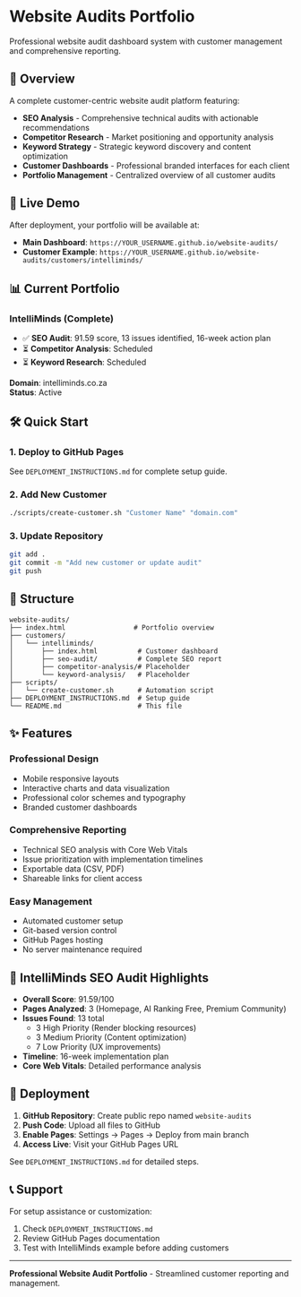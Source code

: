 # Website Audits Portfolio

Professional website audit dashboard system with customer management and comprehensive reporting.

## 🎯 Overview

A complete customer-centric website audit platform featuring:
- **SEO Analysis** - Comprehensive technical audits with actionable recommendations
- **Competitor Research** - Market positioning and opportunity analysis  
- **Keyword Strategy** - Strategic keyword discovery and content optimization
- **Customer Dashboards** - Professional branded interfaces for each client
- **Portfolio Management** - Centralized overview of all customer audits

## 🚀 Live Demo

After deployment, your portfolio will be available at:
- **Main Dashboard**: `https://YOUR_USERNAME.github.io/website-audits/`
- **Customer Example**: `https://YOUR_USERNAME.github.io/website-audits/customers/intelliminds/`

## 📊 Current Portfolio

### IntelliMinds (Complete)
- ✅ **SEO Audit**: 91.59 score, 13 issues identified, 16-week action plan
- ⏳ **Competitor Analysis**: Scheduled
- ⏳ **Keyword Research**: Scheduled

**Domain**: intelliminds.co.za  
**Status**: Active

## 🛠️ Quick Start

### 1. Deploy to GitHub Pages
See `DEPLOYMENT_INSTRUCTIONS.md` for complete setup guide.

### 2. Add New Customer
```bash
./scripts/create-customer.sh "Customer Name" "domain.com"
```

### 3. Update Repository
```bash
git add .
git commit -m "Add new customer or update audit"
git push
```

## 📁 Structure

```
website-audits/
├── index.html                 # Portfolio overview
├── customers/
│   └── intelliminds/
│       ├── index.html          # Customer dashboard
│       ├── seo-audit/          # Complete SEO report
│       ├── competitor-analysis/# Placeholder
│       └── keyword-analysis/   # Placeholder
├── scripts/
│   └── create-customer.sh      # Automation script
├── DEPLOYMENT_INSTRUCTIONS.md  # Setup guide
└── README.md                   # This file
```

## ✨ Features

### Professional Design
- Mobile responsive layouts
- Interactive charts and data visualization
- Professional color schemes and typography
- Branded customer dashboards

### Comprehensive Reporting
- Technical SEO analysis with Core Web Vitals
- Issue prioritization with implementation timelines
- Exportable data (CSV, PDF)
- Shareable links for client access

### Easy Management
- Automated customer setup
- Git-based version control
- GitHub Pages hosting
- No server maintenance required

## 🎯 IntelliMinds SEO Audit Highlights

- **Overall Score**: 91.59/100
- **Pages Analyzed**: 3 (Homepage, AI Ranking Free, Premium Community)
- **Issues Found**: 13 total
  - 3 High Priority (Render blocking resources)
  - 3 Medium Priority (Content optimization)
  - 7 Low Priority (UX improvements)
- **Timeline**: 16-week implementation plan
- **Core Web Vitals**: Detailed performance analysis

## 🚀 Deployment

1. **GitHub Repository**: Create public repo named `website-audits`
2. **Push Code**: Upload all files to GitHub
3. **Enable Pages**: Settings → Pages → Deploy from main branch
4. **Access Live**: Visit your GitHub Pages URL

See `DEPLOYMENT_INSTRUCTIONS.md` for detailed steps.

## 📞 Support

For setup assistance or customization:
1. Check `DEPLOYMENT_INSTRUCTIONS.md`
2. Review GitHub Pages documentation
3. Test with IntelliMinds example before adding customers

---

**Professional Website Audit Portfolio** - Streamlined customer reporting and management.